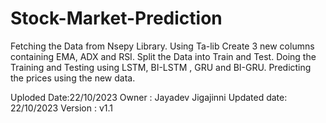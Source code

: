# Stock-Market-Prediction
Fetching the Data from Nsepy Library.
Using Ta-lib Create 3 new columns containing EMA, ADX and RSI.
Split the Data into Train and Test.
Doing the Training and Testing using LSTM, BI-LSTM , GRU and BI-GRU.
Predicting the prices using the new data.

Uploded Date:22/10/2023
Owner : Jayadev Jigajinni
Updated date: 22/10/2023
Version : v1.1
